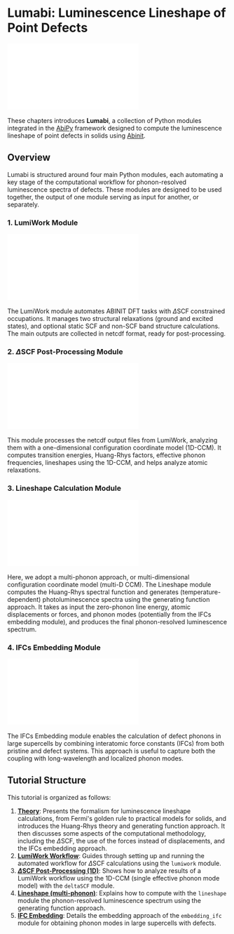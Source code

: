 # Lumabi: Luminescence Lineshape of Point Defects
![Lumabi Logo](../paper/Lumabi_logo.pdf)

These chapters introduces **Lumabi**, a collection of Python modules integrated in the [AbiPy](https://github.com/abinit/abipy) framework designed to compute the luminescence lineshape of point defects in solids using [Abinit](https://www.abinit.org/).

## Overview

Lumabi is structured around four main Python modules, each automating a key stage of the computational workflow for phonon-resolved luminescence spectra of defects. These modules are designed to be used together, the output of one module serving as input for another, or separately.

### 1. LumiWork Module

![The LumiWork module, an AbiPy Workflow that automates ABINIT DFT tasks with $\Delta$SCF constrained occupations.](../paper/LumiWork.pdf)

The LumiWork module automates ABINIT DFT tasks with $\Delta$SCF constrained occupations. It manages two structural relaxations (ground and excited states), and optional static SCF and non-SCF band structure calculations. The main outputs are collected in netcdf format, ready for post-processing.

### 2. $\Delta$SCF Post-Processing Module

![The $\Delta$SCF module, designed to post-process $\Delta$SCF constrained-occupation calculations using a one-dimensional configuration-coordinate model.](../paper/dSCF_post_process.pdf)

This module processes the netcdf output files from LumiWork, analyzing them with a one-dimensional configuration coordinate model (1D-CCM). It computes transition energies, Huang-Rhys factors, effective phonon frequencies, lineshapes using the 1D-CCM, and helps analyze atomic relaxations.

### 3. Lineshape Calculation Module

![The lineshape module, allowing to compute the temperature-dependent spectra.](../paper/lineshape.pdf)

Here, we adopt a multi-phonon approach, or multi-dimensional configuration coordinate model (multi-D CCM). The Lineshape module computes the Huang-Rhys spectral function and generates (temperature-dependent) photoluminescence spectra using the generating function approach. It takes as input the zero-phonon line energy, atomic displacements or forces, and phonon modes (potentially from the IFCs embedding module), and produces the final phonon-resolved luminescence spectrum.

### 4. IFCs Embedding Module

![The IFCs embedding module, allowing to calculate defect phonons in large supercells.](../paper/IFCs_embedding.pdf)

The IFCs Embedding module enables the calculation of defect phonons in large supercells by combining interatomic force constants (IFCs) from both pristine and defect systems. This approach is useful to capture both the coupling with long-wavelength and localized phonon modes.


## Tutorial Structure
This tutorial is organized as follows:
1. [**Theory**](../theory/lesson_theory.md): Presents the formalism for luminescence lineshape calculations, from Fermi's golden rule to practical models for solids, and introduces the Huang-Rhys theory and generating function approach. It then discusses some aspects of the computational methodology, including the $\Delta$SCF, the use of the forces instead of displacements, and the IFCs embedding approach.
2. [**LumiWork Workflow**](../lumiwork/lesson_lumiwork.md): Guides through setting up and running the automated workflow for $\Delta$SCF calculations using the `lumiwork` module.
3. [**$\Delta$SCF Post-Processing (1D)**](../post_process_1D/lesson_post_process_1D.md): Shows how to analyze results of a LumiWork workflow using the 1D-CCM (single effective phonon mode model) with the `deltaSCF` module.
4. [**Lineshape (multi-phonon)**](../lineshape/lesson_multi_phonons.md): Explains how to compute with the `lineshape` module the phonon-resolved luminescence spectrum using the generating function approach.
5. [**IFC Embedding**](../ifc_emb/lesson_ifc_emb.md): Details the embedding approach of the `embedding_ifc` module for obtaining phonon modes in large supercells with defects.
